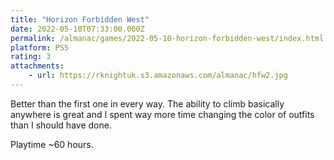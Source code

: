 ```yaml
---
title: "Horizon Forbidden West"
date: 2022-05-10T07:33:00.000Z
permalink: /almanac/games/2022-05-10-horizon-forbidden-west/index.html
platform: PS5
rating: 3
attachments: 
    - url: https://rknightuk.s3.amazonaws.com/almanac/hfw2.jpg
---
```


Better than the first one in every way. The ability to climb basically anywhere is great and I spent way more time changing the color of outfits than I should have done. 

Playtime ~60 hours.